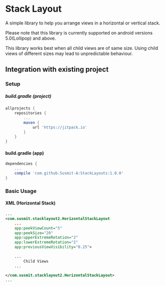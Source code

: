 # Stack Layout
A simple library to help you arrange views in a horizontal or vertical stack.


Please note that this library is currently supported on android versions 5.0(Lollipop) and above.

This library works best when all child views are of same size.
Using child views of different sizes may lead to unpredictable behaviour.

Integration with existing project
---

### Setup

##### build.gradle (project)
```groovy
allprojects {
    repositories {
        ...
        maven {
            url 'https://jitpack.io'
        }
    }
}
```

#### build.gradle (app)
```groovy
dependencies {
    ...
    compile 'com.github.Susmit-A:StackLayouts:1.0.0'
}
```

### Basic Usage
#### XML (Horizontal Stack)
```xml
...
<com.susmit.stacklayout2.HorizontalStackLayout
    ...
    app:peekViewCount="5"
    app:peekSize="20"
    app:upperExtremeRotation="2"
    app:lowerExtremeRotation="2"
    app:previousViewVisibility="0.25">
    
    ...
    	Child Views
    ...
    
</com.susmit.stacklayout2.HorizontalStackLayout>
...
```